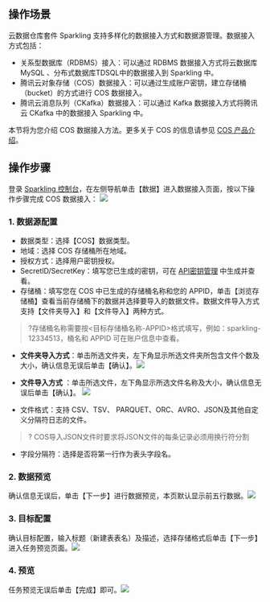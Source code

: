 ﻿## 操作场景
云数据仓库套件 Sparkling 支持多样化的数据接入方式和数据源管理。数据接入方式包括：
- 关系型数据库（RDBMS）接入：可以通过 RDBMS 数据接入方式将云数据库 MySQL 、分布式数据库TDSQL中的数据接入到 Sparkling 中。
- 腾讯云对象存储（COS）数据接入：可以通过生成账户密钥，建立存储桶（bucket）的方式进行 COS 数据接入。
- 腾讯云消息队列（CKafka）数据接入：可以通过 Kafka 数据接入方式将腾讯云 CKafka 中的数据接入 Sparkling 中。

本节将为您介绍 COS 数据接入方法。更多关于 COS 的信息请参见 [COS 产品介绍](https://cloud.tencent.com/document/product/436)。

## 操作步骤
登录 [Sparkling 控制台](https://sparkling.cloud.tencent.com)，在左侧导航单击【数据】进入数据接入页面，按以下操作步骤完成 COS 数据接入：
![](https://main.qcloudimg.com/raw/4486aaefec174caad540075c7834e0c7.png)

### 1. 数据源配置
- 数据类型：选择【COS】数据类型。
- 地域：选择 COS 存储桶所在地域。
- 授权方式：选择用户密钥授权。
- SecretID/SecretKey：填写您已生成的密钥，可在 [API密钥管理](https://console.cloud.tencent.com/cam/capi) 中生成并查看。
- 存储桶：填写您在 COS 中已生成的存储桶名称和您的 APPID，单击【浏览存储桶】查看当前存储桶下的数据并选择要导入的数据文件。数据文件导入方式支持【文件夹导入】和【文件导入】两种方式。
>?存储桶名称需要按<目标存储桶名称-APPID>格式填写，例如：sparkling-12334513，桶名和 APPID 可在账户信息中查看。

 - **文件夹导入方式**：单击所选文件夹，左下角显示所选文件夹所包含文件个数及大小，确认信息无误后单击【确认】。![](https://main.qcloudimg.com/raw/0f0dfbfbc88d0da774a57eb5449a7e15.png)

 - **文件导入方式** ：单击所选文件，左下角显示所选文件名称及大小，确认信息无误后单击【确认】。
![](https://main.qcloudimg.com/raw/e564c24bc3f03e88fcd2cdef613606c2.png)

- 文件格式：支持 CSV、TSV、 PARQUET、ORC、AVRO、JSON及其他自定义分隔符日志的文件。
>?  COS导入JSON文件时要求将JSON文件的每条记录必须用换行符分割

- 字段分隔符：选择是否将第一行作为表头字段名。
 
###  2. 数据预览
确认信息无误后，单击【下一步】进行数据预览，本页默认显示前五行数据。![](https://main.qcloudimg.com/raw/0b3d79583b30d2646200c31f051090c9.png)

### 3. 目标配置
确认目标配置，输入标题（新建表表名）及描述，选择存储格式后单击【下一步】进入任务预览页面。![](https://main.qcloudimg.com/raw/7bafa130bcd1fdd12f4fa1845527d85b.png)

### 4.  预览
任务预览无误后单击【完成】即可。![](https://main.qcloudimg.com/raw/2492b3c4939d4eb3f0daebf0a9935be7.png)

